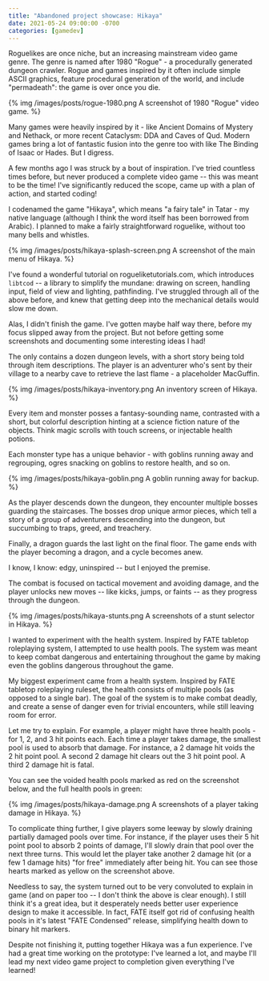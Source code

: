 ```yaml
---
title: "Abandoned project showcase: Hikaya"
date: 2021-05-24 09:00:00 -0700
categories: [gamedev]
---
```


Roguelikes are once niche, but an increasing mainstream video game genre. The genre is named after 1980 "Rogue" - a procedurally generated dungeon crawler. Rogue and games inspired by it often include simple ASCII graphics, feature procedural generation of the world, and include "permadeath": the game is over once you die.

{% img /images/posts/rogue-1980.png A screenshot of 1980 "Rogue" video game. %}

Many games were heavily inspired by it - like Ancient Domains of Mystery and Nethack, or more recent Cataclysm: DDA and Caves of Qud. Modern games bring a lot of fantastic fusion into the genre too with like The Binding of Isaac or Hades. But I digress.

A few months ago I was struck by a bout of inspiration. I've tried countless times before, but never produced a complete video game -- this was meant to be the time! I've significantly reduced the scope, came up with a plan of action, and started coding!

I codenamed the game "Hikaya", which means "a fairy tale" in Tatar - my native language (although I think the word itself has been borrowed from Arabic). I planned to make a fairly straightforward roguelike, without too many bells and whistles.

{% img /images/posts/hikaya-splash-screen.png A screenshot of the main menu of Hikaya. %}

I've found a wonderful tutorial on rogueliketutorials.com, which introduces `libtcod` -- a library to simplify the mundane: drawing on screen, handling input, field of view and lighting, pathfinding. I've struggled through all of the above before, and knew that getting deep into the mechanical details would slow me down.

Alas, I didn't finish the game. I've gotten maybe half way there, before my focus slipped away from the project. But not before getting some screenshots and documenting some interesting ideas I had!

The only contains a dozen dungeon levels, with a short story being told through item descriptions. The player is an adventurer who's sent by their village to a nearby cave to retrieve the last flame - a placeholder MacGuffin.

{% img /images/posts/hikaya-inventory.png An inventory screen of Hikaya. %}

Every item and monster posses a fantasy-sounding name, contrasted with a short, but colorful description hinting at a science fiction nature of the objects. Think magic scrolls with touch screens, or injectable health potions.

Each monster type has a unique behavior - with goblins running away and regrouping, ogres snacking on goblins to restore health, and so on.

{% img /images/posts/hikaya-goblin.png A goblin running away for backup. %}

As the player descends down the dungeon, they encounter multiple bosses guarding the staircases. The bosses drop unique armor pieces, which tell a story of a group of adventurers descending into the dungeon, but succumbing to traps, greed, and treachery.

Finally, a dragon guards the last light on the final floor. The game ends with the player becoming a dragon, and a cycle becomes anew.

I know, I know: edgy, uninspired -- but I enjoyed the premise.

The combat is focused on tactical movement and avoiding damage, and the player unlocks new moves -- like kicks, jumps, or faints -- as they progress through the dungeon.

{% img /images/posts/hikaya-stunts.png A screenshots of a stunt selector in Hikaya. %}

I wanted to experiment with the health system. Inspired by FATE tabletop roleplaying system, I attempted to use health pools. The system was meant to keep combat dangerous and entertaining throughout the game by making even the goblins dangerous throughout the game.

My biggest experiment came from a health system. Inspired by FATE tabletop roleplaying ruleset, the health consists of multiple pools (as opposed to a single bar). The goal of the system is to make combat deadly, and create a sense of danger even for trivial encounters, while still leaving room for error. 

Let me try to explain. For example, a player might have three health pools - for 1, 2, and 3 hit points each. Each time a player takes damage, the smallest pool is used to absorb that damage. For instance, a 2 damage hit voids the 2 hit point pool. A second 2 damage hit clears out the 3 hit point pool. A third 2 damage hit is fatal.

You can see the voided health pools marked as red on the screenshot below, and the full health pools in green:

{% img /images/posts/hikaya-damage.png A screenshots of a player taking damage in Hikaya. %}

To complicate thing further, I give players some leeway by slowly draining partially damaged pools over time. For instance, if the player uses their 5 hit point pool to absorb 2 points of damage, I'll slowly drain that pool over the next three turns. This would let the player take another 2 damage hit (or a few 1 damage hits) "for free" immediately after being hit. You can see those hearts marked as yellow on the screenshot above.

Needless to say, the system turned out to be very convoluted to explain in game (and on paper too -- I don't think the above is clear enough). I still think it's a great idea, but it desperately needs better user experience design to make it accessible. In fact, FATE itself got rid of confusing health pools in it's latest "FATE Condensed" release, simplifying health down to binary hit markers.

Despite not finishing it, putting together Hikaya was a fun experience. I've had a great time working on the prototype: I've learned a lot, and maybe I'll lead my next video game project to completion given everything I've learned!
